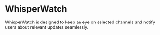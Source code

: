 # WhisperWatch
WhisperWatch is designed to keep an eye on selected channels and notify users about relevant updates seamlessly.
